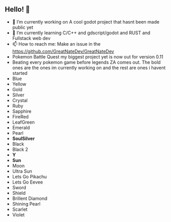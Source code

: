## Hello! 👋
- 🔭 I’m currently working on A cool godot project that hasnt been made public yet
- 🌱 I’m currently learning C/C++ and gdscript/godot and RUST and Fullstack web dev
- 📫 How to reach me: Make an issue in the https://github.com/GreatNateDev/GreatNateDev
- Pokemon Battle Quest my biggest project yet is now out for version 0.11
- Beating every pokemon game before legends ZA comes out. The bold ones are the ones im currently working on and the rest are ones i havent started
- Blue
-  Yellow
-   Gold
-    Silver
- Crystal
-  Ruby
-   Sapphire
-    FireRed
- LeafGreen
-  Emerald
-   Pearl
- __SoulSilver__
-   Black
-   Black 2
-    __Y__
-   __Sun__
-   Moon
-    Ultra Sun
-  Lets Go Pikachu
-  Lets Go Eevee
-   Sword
-    Shield
- Brillent Diamond
-  Shining Pearl
-    Scarlet
-    Violet
